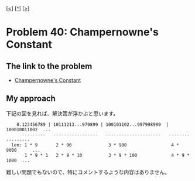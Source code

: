 \[[<](./p0039.md)] \[[^](../README_ja.md)] \[[>](./p0041.md)]

# Problem 40: Champernowne's Constant

## The link to the problem

- [Champernowne's Constant](https://projecteuler.net/problem=40)

## My approach

下記の図を見れば、解決策が浮かぶと思います。

```
    0.123456789 | 10111213...979899 | 100101102...997998999  | 100010011002  ...
      ---------   -----------------   ---------------------   -----------------
  len: 1 * 9       2 * 90              3 * 900                 4 * 9000      ...
       1 * 9 * 1   2 * 9 * 10          3 * 9 * 100             4 * 9 * 1000  ...
```

難しい問題でもないので、特にコメントするような内容はありません。

